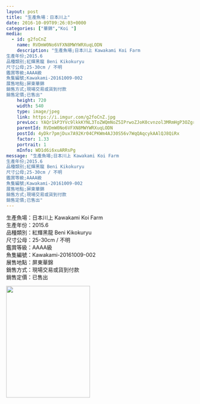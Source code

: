 ```yaml
---
layout: post
title: "生產魚場：日本川上" 
date: 2016-10-09T09:26:03+0000 
categories: ["華錦","Koi "] 
media:
  - id: g2foCnZ
    name: RVDmW0No6VFXN8MWYWRXuqLODN
    description: "生產魚場;日本川上 Kawakami Koi Farm
生產年份;2015.6
品種類別;紅輝黑龍 Beni Kikokuryu
尺寸公母;25-30cm / 不明
鑑賞等級;AAAA級 
魚隻編號;Kawakami-20161009-002
展售地點;屏東華錦
銷售方式;現場交易或貨到付款
銷售定價;已售出"   
    height: 720
    width: 540
    type: image/jpeg
    link: https://i.imgur.com/g2foCnZ.jpg
    prevLoc: YAQr1kP3YVc9lkkKYNL3ToZWQmNoZ5IPrwoZJoK0cvnzol3MRmHgP3OZgrgLTPGLRq07M4uWMK85mzVQf8Dv938YDrHoXGwVyx1LhLymGqw09YH9J3rKmKEgFQogRN04V8FNyK0Qx5WjSkGG0O00KGUYX2961NVzI4Pr9BKKV1S7gxm2q55JT75pBN7GLxhAJKrMMz2wcQ8nAgAG7lfKOvAK5xEDTQ5mMmElpztWrygk3nL0SYq30Gm3E6C2v8ZN917A
    parentId: RVDmW0No6VFXN8MWYWRXuqLODN
    postId: 4yDkr7pmjDux7A92Kr04CPKWm4AJ30S56v7WqQAqcykAAlQJ8QiRx
    factor: 1.33
    portrait: 1
    mInfo: WD1d6i6xuARRsPg
message: "生產魚場;日本川上 Kawakami Koi Farm  
生產年份;2015.6  
品種類別;紅輝黑龍 Beni Kikokuryu  
尺寸公母;25-30cm / 不明  
鑑賞等級;AAAA級   
魚隻編號;Kawakami-20161009-002  
展售地點;屏東華錦  
銷售方式;現場交易或貨到付款  
銷售定價;已售出"
---
```


生產魚場：日本川上 Kawakami Koi Farm  
生產年份：2015.6  
品種類別：紅輝黑龍 Beni Kikokuryu  
尺寸公母：25-30cm / 不明  
鑑賞等級：AAAA級   
魚隻編號：Kawakami-20161009-002  
展售地點：屏東華錦  
銷售方式：現場交易或貨到付款  
銷售定價：已售出


[//]: #media:  
<a href="https://i.imgur.com/g2foCnZ.jpg"><img src="https://i.imgur.com/g2foCnZ.jpg" height="300" width="225" /></a> 
 
